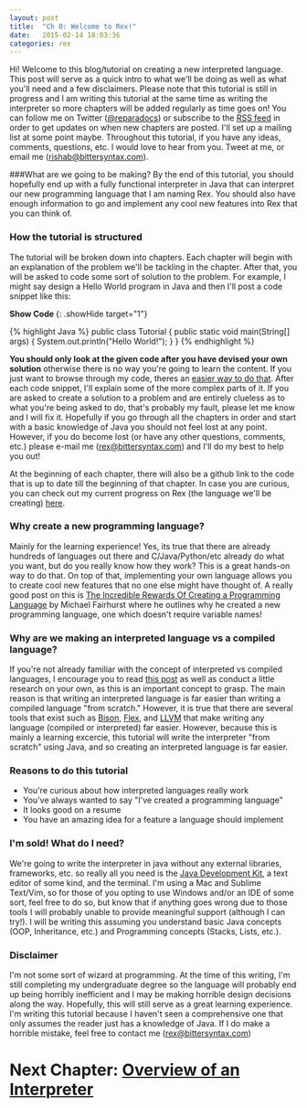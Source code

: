 ```yaml
---
layout: post
title:  "Ch 0: Welcome to Rex!"
date:   2015-02-14 18:03:36
categories: rex
---
```


Hi! Welcome to this blog/tutorial on creating a new interpreted language. This post will serve as a quick intro to what we'll be doing as well as what you'll need and a few disclaimers. Please note that this tutorial is still in progress and I am writing this tutorial at the same time as writing the interpreter so more chapters will be added regularly as time goes on! You can follow me on Twitter ([@reparadocs][twitter]) or subscribe to the [RSS feed][rss] in order to get updates on when new chapters are posted. I'll set up a mailing list at some point maybe. Throughout this tutorial, if you have any ideas, comments, questions, etc. I would love to hear from you. Tweet at me, or email me (rishab@bittersyntax.com).

###What are we going to be making?
By the end of this tutorial, you should hopefully end up with a fully functional interpreter in Java that can interpret our new programming language that I am naming Rex. You should also have enough information to go and implement any cool new features into Rex that you can think of.

### How the tutorial is structured
The tutorial will be broken down into chapters. Each chapter will begin with an explanation of the problem we'll be tackling in the chapter. After that, you will be asked to code some sort of solution to the problem. For example, I might say design a Hello World program in Java and then I'll post a code snippet like this:

<b><a> Show Code </a></b>
{: .showHide target="1"}

<div class="targetDiv" id="div1">
{% highlight Java %}
public class Tutorial
{
   public static void main(String[] args)
   {
      System.out.println("Hello World!");
   }
}
{% endhighlight %} 
</div>

**You should only look at the given code after you have devised your own solution** otherwise there is no way you're going to learn the content. If you just want to browse through my code, theres an [easier way to do that][github-rex]. After each code snippet, I'll explain some of the more complex parts of it. If you are asked to create a solution to a problem and are entirely clueless as to what you're being asked to do, that's probably my fault, please let me know and I will fix it. Hopefully if you go through all the chapters in order and start with a basic knowledge of Java you should not feel lost at any point. However, if you do become lost (or have any other questions, comments, etc.) please e-mail me (rex@bittersyntax.com) and I'll do my best to help you out!

At the beginning of each chapter, there will also be a github link to the code that is up to date till the beginning of that chapter. In case you are curious, you can check out my current progress on Rex (the language we'll be creating) [here][github-rex]. 

### Why create a new programming language?
Mainly for the learning experience! Yes, its true that there are already hundreds of languages out there and C/Java/Python/etc already do what you want, but do you really know how they work? This is a great hands-on way to do that. On top of that, implementing your own language allows you to create cool new features that no one else might have thought of. A really good post on this is [The Incredible Rewards Of Creating a Programming Language][rewards] by Michael Fairhurst where he outlines why he created a new programming language, one which doesn't require variable names! 

### Why are we making an interpreted language vs a compiled language?
If you're not already familiar with the concept of interpreted vs compiled languages, I encourage you to read [this post][purdue-vs] as well as conduct a little research on your own, as this is an important concept to grasp. The main reason is that writing an interpreted language is far easier than writing a compiled language "from scratch." However, it is true that there are several tools that exist such as [Bison][bison], [Flex][flex], and [LLVM][llvm] that make writing any language (compiled or interpreted) far easier. However, because this is mainly a learning excercie, this tutorial will write the interpreter "from scratch" using Java, and so creating an interpreted language is far easier.

### Reasons to do this tutorial
- You're curious about how interpreted languages really work
- You've always wanted to say "I've created a programming language"
- It looks good on a resume
- You have an amazing idea for a feature a language should implement

### I'm sold! What do I need?
We're going to write the interpreter in java without any external libraries, frameworks, etc. so really all you need is the [Java Development Kit][jdk], a text editor of some kind, and the terminal. I'm using a Mac and Sublime Text/Vim, so for those of you opting to use Windows and/or an IDE of some sort, feel free to do so, but know that if anything goes wrong due to those tools I will probably unable to provide meaningful support (although I can try!). I will be writing this assuming you understand basic Java concepts (OOP, Inheritance, etc.) and Programming concepts (Stacks, Lists, etc.).

### Disclaimer
I'm not some sort of wizard at programming. At the time of this writing, I'm still completing my undergraduate degree so the language will probably end up being horribly inefficient and I may be making horrible design decisions along the way. Hopefully, this will still serve as a great learning experience. I'm writing this tutorial because I haven't seen a comprehensive one that only assumes the reader just has a knowledge of Java. If I do make a horrible mistake, feel free to contact me (rex@bittersyntax.com)

# Next Chapter: [Overview of an Interpreter][ch1]

[twitter]:     http://twitter.com/reparadocs
[rss]:         http://bittersyntax.com/feed.xml
[rewards]:     http://mikedrivendevelopment.blogspot.com/2015/02/the-incredible-rewards-of-creating.html
[purdue-vs]:   https://www.cs.purdue.edu/homes/cs290w/javaLecs/wk1/minilec2.html
[bison]:       http://www.gnu.org/software/bison/
[flex]:        http://flex.sourceforge.net/
[llvm]:        http://llvm.org/
[jdk]:         http://www.oracle.com/technetwork/java/javase/downloads/jdk8-downloads-2133151.html
[github-rex]:  https://github.com/Reparadocs/Rex
[ch1]:         /rex/2015/02/14/rex-ch1.html
